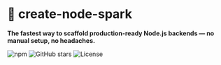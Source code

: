 # 🚀 create-node-spark

**The fastest way to scaffold production-ready Node.js backends — no manual setup, no headaches.**

![npm](https://img.shields.io/npm/v/create-node-spark)
![GitHub stars](https://img.shields.io/github/stars/talhabilal-dev/create-node-spark)
![License](https://img.shields.io/github/license/talhabilal-dev/create-node-spark)
